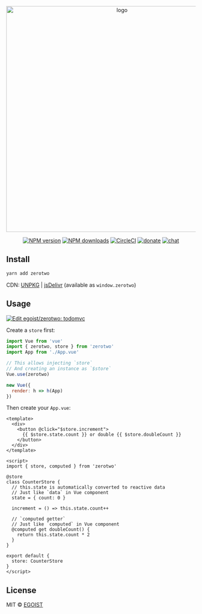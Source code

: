 <p align="center">
<img src="https://user-images.githubusercontent.com/8784712/36010988-48ee5e8e-0d8f-11e8-96bf-08e799d94734.png" alt="logo" width="600">
</p>

<p align="center"><a href="https://npmjs.com/package/zerotwo"><img src="https://img.shields.io/npm/v/zerotwo.svg?style=flat" alt="NPM version"></a> <a href="https://npmjs.com/package/zerotwo"><img src="https://img.shields.io/npm/dm/zerotwo.svg?style=flat" alt="NPM downloads"></a> <a href="https://circleci.com/gh/egoist/zerotwo/tree/master"><img src="https://circleci.com/gh/egoist/zerotwo/tree/master.svg?style=shield" alt="CircleCI"></a>  <a href="https://github.com/egoist/donate"><img src="https://img.shields.io/badge/$-donate-ff69b4.svg?maxAge=2592000&amp;style=flat" alt="donate"></a> <a href="https://chat.egoist.moe"><img src="https://img.shields.io/badge/chat-on%20discord-7289DA.svg?style=flat" alt="chat"></a></p>

## Install

```bash
yarn add zerotwo
```

CDN: [UNPKG](https://unpkg.com/zerotwo/) | [jsDelivr](https://cdn.jsdelivr.net/npm/zerotwo/) (available as `window.zerotwo`)

## Usage

[![Edit egoist/zerotwo: todomvc](https://codesandbox.io/static/img/play-codesandbox.svg)](https://codesandbox.io/s/github/egoist/zerotwo/tree/master/examples/todomvc)

Create a `store` first:

```js
import Vue from 'vue'
import { zerotwo, store } from 'zerotwo'
import App from './App.vue'

// This allows injecting `store` 
// And creating an instance as `$store`
Vue.use(zerotwo)

new Vue({
  render: h => h(App)
})
```

Then create your `App.vue`:

```vue
<template>
  <div>
    <button @click="$store.increment">
      {{ $store.state.count }} or double {{ $store.doubleCount }}
    </button>
  </div>
</template>

<script>
import { store, computed } from 'zerotwo'

@store
class CounterStore {
  // this.state is automatically converted to reactive data
  // Just like `data` in Vue component
  state = { count: 0 }

  increment = () => this.state.count++

  // `computed getter`
  // Just like `computed` in Vue component
  @computed get doubleCount() {
    return this.state.count * 2
  }
}

export default {
  store: CounterStore
}
</script>
```

## License

MIT &copy; [EGOIST](https://github.com/egoist)
